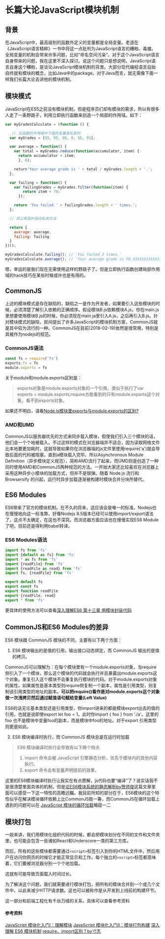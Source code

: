 # 长篇大论JavaScript模块机制

## 背景
在JavaScript中，最高级别的函数外定义的变量都是全局变量。老道在《JavaScript语言精粹》一书中将这一点批判为JavaScript语言的糟粕、毒瘤。全局变量的机制会带来许多问题，比如“命名空间污染”。对于这个JavaScript语言自身带来的问题，我在这里不深入探讨。说这个问题只是想说明，JavaScript语言自身这个糟粕，是谈论JavaScript模块机制的背景。大部分现代编程语言自始自终就有模块的概念，比如Java中的package。对于Java而言，就无需像下面一样我们长篇大论去讲他的模块机制。

## 模块模式
JavaScript在ES5之前没有模块机制，但是程序员们却有模块的需求，所以有很多人走了一条野路子，利用立即执行函数来创造一个局部的作用域。如下：
```js
var myGradesCalculate = (function () {

   // 在函数的作用域中下面的变量是私有的
  var myGrades = [93, 95, 88, 0, 55, 91];

  var average = function() {
    var total = myGrades.reduce(function(accumulator, item) {
      return accumulator + item;
      }, 0);

    return'Your average grade is ' + total / myGrades.length + '.';
  };

  var failing = function() {
    var failingGrades = myGrades.filter(function(item) {
        return item < 70;
      });

    return 'You failed ' + failingGrades.length + ' times.';
  };

  // 将公有指针指向私有方法

  return {
    average: average,
    failing: failing
  }
})();

myGradesCalculate.failing(); // 'You failed 2 times.' 
myGradesCalculate.average(); // 'Your average grade is 70.33333333333333.'
```
嗯，幸运的是我们现在无需使用这样的野路子了。但是立即执行函数创建局部作用域的hack技巧在某些时候或许也是有用的。

## CommonJS

上述的模块模式是存在缺陷的，缺陷之一是作为开发者，如果要引入这些模块的时候，必须清楚了解引入依赖的正确顺序。假设模块B.js依赖模块A.js，你在main.js里想要使用模块B.js的时候，你必须现在main.ja里引入A.js，之后再引入B.js。针对模块模式的缺陷，民间提出了许多JavaScript的模块机制方案，CommonJS就是其中较为流行的一种。CommonJS在目前(2018-02-19)依然是很常用，特别是其被作为nodejs的规范。

### CommonJS语法
```js
const fs = require('fs')
exports.fs = fs
module.exports = fs
```
关于module和module.exports区别是：

> exports对象是module.exports对象的一个引用，类似于执行了var exports = module.exports,require方能看到的只有module.exports这个对象，看不到exports对象。

如果还不明白，请看[Node.js模块里exports与module.exports的区别?](https://www.zhihu.com/question/26621212)

### AMD和UMD
CommonJS以服务器优先的方式来同步载入模块，假使我们引入三个模块的话，他们会一个个地被载入。不过这样的模式在浏览器端并不适合，因为读取网络文件比本地要更加耗时，这就导致如果你在浏览器端的js文件里使用require('a')就会导致后面的代码被阻塞。直到a模块载入完毕。所以Asynchronous Module Definition（异步模块定义规范），简称AMD流行了起来，而UMD则是创造了一种同时使用AMD和CommonJS两种规范的方法。一开始大家还比较喜欢在浏览器上采用这种异步小模块的加载方式，但并不是银弹。随着 Node.js 流行和 Browsersify 的兴起，运行时异步加载逐渐被构建时模块合并分块所替代。

## ES6 Modules

ES6带来了官方的模块机制。在不久的将来，这应该会是唯一的标准。Nodejs也在慢慢地向这一标准靠，好像Nodejs 8.5版本已经可以使用import/export语法了，这点不太确定，在这也不深究。而浏览器方面应该也在慢慢实现ES6 Module了吧，目前还是得利用babel转译。

### ES6 Modules语法

```js
import fs from 'fs'
import {default as fs} from 'fs'
import * as fs from 'fs'
import {readFile} from 'fs'
import {readFile as read} from 'fs'
import fs, {readFile} from 'fs'

export default fs
export const fs
export function readFile
export {readFile, read}
export * from 'fs'
```

更具体的使用方法可以查看[深入理解ES6 第十三章 用模块封装代码](https://sagittarius-rev.gitbooks.io/understanding-ecmascript-6-zh-ver/content/chapter_13.html)

## CommonJS和ES6 Modules的差异

ES6 模块跟 CommonJS 模块的不同，主要有以下两个方面：

1. ES6 模块输出的是值的引用，输出接口动态绑定，而 CommonJS 输出的是值的拷贝。

CommonJS可以理解为：在每个模块里有一个module.exports对象，当require侧引入了一个模块，那么这个模块的代码就会执行并且暴露出module.exports这个对象。重复引入这个模块不会重复执行模块的代码。对于module.exports对象的属性，如果属性是基本类型则require侧复制一个副本，属性是引用类型，则复制该引用类型的地址的副本。**可以把require()看作是对module.exports这个对象做一次浅拷贝然后通过赋值语句赋给变量(Left Value)**

ES6的话无论基本类型还是引用类型，你import进来的都是模块export出去的值的引用，也就是说即使export let foo = 1。此时你import { foo } from './a'。这里的foo 也不是模块中变量foo的副本，而是模块中foo的地址。对于export 引用类型则更是如此。

2. ES6 模块编译时执行，而 CommonJS 模块总是在运行时加载

> ES6 模块编译时执行会导致有以下两个特点
> 1. import 命令会被 JavaScript 引擎静态分析，优先于模块内的其他内容执行。
> 2. export 命令会有变量声明提前的效果。

这里的ES6模块编译时执行让我实在有点费解，js代码也要“编译”了？说实话我不是很清楚里面具体的机制，但是[论ES6模块系统的静态解析by贺师俊](http://hax.iteye.com/blog/1829042)这篇文章里面可以感受一下这一特性的高瞻远瞩。我目前所知的部分在于，ES6模块的这个特性似乎在解决模块循环依赖上比CommonJS胜一筹，而CommonJS在循环加载上遇到的问题可以在 [JavaScript 模块的循环加载](http://www.ruanyifeng.com/blog/2015/11/circular-dependency.html)略窥一二

## 模块打包

一般来讲，我们用模块化组织代码的时候，都会把模块划分在不同的文件和文件夹里，也可能会包含一些诸如React和Underscore一类的第三方库。

而后，所有的这些模块都需要通过`<script>`标签引入到你的HTML文件中，然后用户在访问你网页的时候它才能正常显示和工作。每个独立的`<script>`标签都意味着，它们要被浏览器分别一个个地加载。

这就有可能导致页面载入时间过长。

为了解决这个问题，我们就需要进行模块打包，把所有的模块合并到一个或几个文件中，以此来减少HTTP请求数。这也可以被称作是从开发到上线前的构建环节。

这一部分和前端工程化有千丝万缕的关系，具体可以查看参考资料

#### 参考资料
[JavaScript 模块化入门Ⅰ：理解模块](https://zhuanlan.zhihu.com/p/22890374)
[JavaScript 模块化入门Ⅱ：模块打包构建](https://zhuanlan.zhihu.com/p/22945985)
[深入理解 ES6 模块机制](https://zhuanlan.zhihu.com/p/33843378?utm_source=qq&utm_medium=social)
[require，import区别？by寸志](https://www.zhihu.com/question/56820346/answer/150743994)